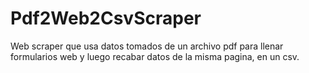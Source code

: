 # Pdf2Web2CsvScraper
Web scraper que usa datos tomados de un archivo pdf para llenar formularios web y luego recabar datos de la misma pagina, en un csv.
